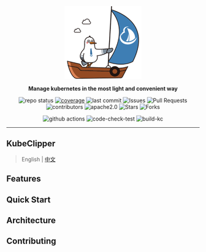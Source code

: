 <p align="center">
<a href="https://kubeclipper.io/"><img src="docs/img/kubeclipper.gif" alt="banner" width="200px"></a>
</p>

<p align="center">
<b>Manage kubernetes in the most light and convenient way</b>
</p>

<!-- TODO: 添加 cicd 执行情况，代码质量等标签 -->

<p align="center">
  <img alt="repo status" src="https://img.shields.io/badge/-Repo_Status_>-000000?style=flat-square&logo=github&logoColor=white" />
  <a href="https://codecov.io/gh/kubeclipper-labs/kubeclipper" target="_blank"><img alt="coverage" src="https://codecov.io/gh/kubeclipper-labs/kubeclipper/branch/master/graph/badge.svg"/></a>
  <img alt="last commit" src="https://img.shields.io/github/last-commit/kubeclipper-labs/kubeclipper?style=flat-square">
  <img alt="Issues" src="https://img.shields.io/github/issues/kubeclipper-labs/kubeclipper?style=flat-square&labelColor=343b41"/>
  <img alt="Pull Requests" src="https://img.shields.io/github/issues-pr/kubeclipper-labs/kubeclipper?style=flat-square&labelColor=343b41"/>
  <img alt="contributors" src="https://img.shields.io/github/contributors/kubeclipper-labs/kubeclipper?style=flat-square"/>
  <img alt="apache2.0" src="https://img.shields.io/badge/License-Apache_2.0-blue?style=flat-square" />
  <img alt="Stars" src="https://img.shields.io/github/stars/kubeclipper-labs/kubeclipper?style=flat-square&labelColor=343b41"/>
  <img alt="Forks" src="https://img.shields.io/github/forks/kubeclipper-labs/kubeclipper?style=flat-square&labelColor=343b41"/>
</p>

<p align="center">
  <img alt="github actions" src="https://img.shields.io/badge/-Github_Actions_>-000000?style=flat-square&logo=github-actions&logoColor=white" />
  <img alt="code-check-test" src="https://github.com/kubeclipper-labs/kubeclipper/actions/workflows/code-check-test.yml/badge.svg" />
  <img alt="build-kc" src="https://github.com/kubeclipper-labs/kubeclipper/actions/workflows/build-kc.yml/badge.svg" />
</p>

---

## KubeClipper

> English | [中文](README_zh.md)

<!-- TODO: 介绍 -->

## Features

<!-- TODO: 功能列表 -->

## Quick Start

<!-- TODO: 快速开始 -->

## Architecture

<!-- TODO: 架构 -->

## Contributing

<!-- TODO: Contributing -->
